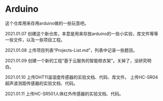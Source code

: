 # Arduino
这个仓库用来存用arduino做的一些玩意吧。

2021.01.07 创建这个新仓库，本意是用来存放arduino的一些小实验，库文件等等一些文件，以及一些项目工程。

2021.01.08 上传项目列表“Projects-List.md”，列表中记录一些题目。

2021.01.09 创建一个新的工程“基于云服务的智能晾衣架”。关掉了，没研究明白。

2021.01.10 上传DHT11温湿度传感器的实验文档、代码、库文件。
           上传HC-SR04超声波测距传感器的实验文档、代码。



2021.01.11 上传HC-SR501人体红外传感器的实验文档、代码。